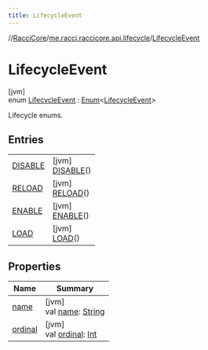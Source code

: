 ```yaml
---
title: LifecycleEvent
---
```

//[RacciCore](../../../index.html)/[me.racci.raccicore.api.lifecycle](../index.html)/[LifecycleEvent](index.html)



# LifecycleEvent



[jvm]\
enum [LifecycleEvent](index.html) : [Enum](https://kotlinlang.org/api/latest/jvm/stdlib/kotlin/-enum/index.html)&lt;[LifecycleEvent](index.html)&gt; 

Lifecycle enums.



## Entries


| | |
|---|---|
| [DISABLE](-d-i-s-a-b-l-e/index.html) | [jvm]<br>[DISABLE](-d-i-s-a-b-l-e/index.html)() |
| [RELOAD](-r-e-l-o-a-d/index.html) | [jvm]<br>[RELOAD](-r-e-l-o-a-d/index.html)() |
| [ENABLE](-e-n-a-b-l-e/index.html) | [jvm]<br>[ENABLE](-e-n-a-b-l-e/index.html)() |
| [LOAD](-l-o-a-d/index.html) | [jvm]<br>[LOAD](-l-o-a-d/index.html)() |


## Properties


| Name | Summary |
|---|---|
| [name](../../me.racci.raccicore.api.utils.collections/-observable-action/-a-d-d/index.html#-372974862%2FProperties%2F863300109) | [jvm]<br>val [name](../../me.racci.raccicore.api.utils.collections/-observable-action/-a-d-d/index.html#-372974862%2FProperties%2F863300109): [String](https://kotlinlang.org/api/latest/jvm/stdlib/kotlin/-string/index.html) |
| [ordinal](../../me.racci.raccicore.api.utils.collections/-observable-action/-a-d-d/index.html#-739389684%2FProperties%2F863300109) | [jvm]<br>val [ordinal](../../me.racci.raccicore.api.utils.collections/-observable-action/-a-d-d/index.html#-739389684%2FProperties%2F863300109): [Int](https://kotlinlang.org/api/latest/jvm/stdlib/kotlin/-int/index.html) |

